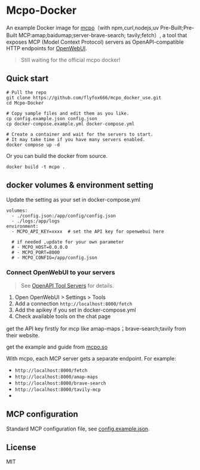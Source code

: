 # Mcpo-Docker
An example Docker image for [mcpo](https://github.com/open-webui/mcpo)（with npm,curl,nodejs,uv Pre-Built;Pre-Built MCP:amap;baidumap;server-brave-search; tavily;fetch）, a tool that exposes MCP (Model Context Protocol) servers as OpenAPI-compatible HTTP endpoints for [OpenWebUI](https://github.com/open-webui/open-webui).

> Still waiting for the official mcpo docker!

## Quick start

```shell
# Pull the repo
git clone https://github.com/flyfox666/mcpo_docker_use.git
cd Mcpo-Docker

# Copy sample files and edit them as you like.
cp config.example.json config.json
cp docker-compose.example.yml docker-compose.yml

# Create a container and wait for the servers to start.
# It may take time if you have many servers enabled.
docker compose up -d
```

Or you can build the docker from source.

```shell
docker build -t mcpo .
```
## docker volumes & environment setting

Update the setting as your set in docker-compose.yml

    volumes:
      - ./config.json:/app/config/config.json
      - ./logs:/app/logs
    environment:
      - MCPO_API_KEY=xxxx  # set the API key for openwebui here
      
      # if needed ,update for your own parameter
      # - MCPO_HOST=0.0.0.0
      # - MCPO_PORT=8000
      # - MCPO_CONFIG=/app/config.json


### Connect OpenWebUI to your servers

> See [OpenAPI Tool Servers](https://docs.openwebui.com/openapi-servers/) for details.

1. Open OpenWebUI > Settings > Tools
2. Add a connection `http://localhost:8000/fetch`
3. Add the apikey if you set in docker-compose.yml
4. Check available tools on the chat page


get the API key firstly for mcp like amap-maps；brave-search;tavily from their website.

get the example and guide from [mcpo.so](https://mcp.so/)

With mcpo, each MCP server gets a separate endpoint. For example:

- `http://localhost:8000/fetch`
- `http://localhost:8000/amap-maps`
- `http://localhost:8000/brave-search`
- `http://localhost:8000/tavily-mcp`
- 
## MCP configuration

Standard MCP configuration file, see [config.example.json](./config.example.json).

## License

MIT
